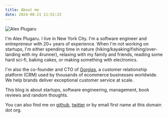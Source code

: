 ```yaml
---
title: About me 
date: 2024-08-21 11:52:23
---
```



![Alex Plugaru](/images/alex-plugaru.jpg "Alex Plugaru")

I'm Alex Plugaru. I live in New York City. I'm a software engineer and entrepreneur with 20+ years of experience.
When I'm not working on startups, I'm either spending time in nature (hiking/kayaking/fishing/over-landing with my
4runner), relaxing with my family and friends, reading some hard sci-fi, baking cakes, or making something with electronics.

I'm also the co-founder and CTO of [Gorgias](https://www.gorgias.com), a customer relationship platform (CRM) used by
thousands of ecommerce businesses worldwide. We help brands deliver exceptional customer service at scale.

This blog is about startups, software engineering, management, book reviews and random thoughts.

You can also find me on [github](https://github.com/xarg), [twitter](https://twitter.com/humanfromearth) or by email first name at this domain dot org. 
